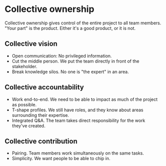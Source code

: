 # Collective ownership
Collective ownership gives control of the entire project to all team members. "Your part" is the product. Either it's a good product, or it is not. 

## Collective vision
- Open communication: No privileged information.
- Cut the middle person. We put the team directly in front of the stakeholder.
- Break knowledge silos. No one is "the expert" in an area.

## Collective accountability
- Work end-to-end. We need to be able to impact as much of the project as possible.
- T-shape profiles. We still have roles, and they know about areas surrounding their expertise.
- Integrated Q&A. The team takes direct responsibility for the work they've created.

## Collective contribution
- Pairing. Team members work simultaneously on the same tasks.
- Simplicity. We want people to be able to chip in.
